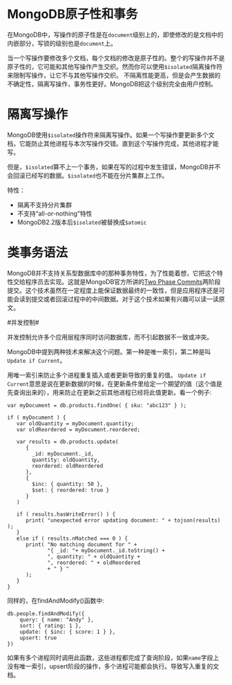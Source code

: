 # MongoDB原子性和事务 #

在MongoDB中，写操作的原子性是在`document`级别上的，即使修改的是文档中的内嵌部分，写锁的级别也是`document`上。

当一个写操作要修改多个文档，每个文档的修改是原子性的。整个的写操作并不是原子性的，它可能和其他写操作产生交织。然而你可以使用`$isolated`隔离操作符来限制写操作，让它不与其他写操作交织。 不隔离性能更高，但是会产生数据的不确定性，隔离写操作，事务性更好。MongoDB把这个级别完全由用户控制。

# 隔离写操作 #
MongoDB使用`$isolated`操作符来隔离写操作。如果一个写操作要更新多个文档，它能防止其他进程与本次写操作交错。直到这个写操作完成，其他进程才能写。

但是，`$isolated`算不上一个事务，如果在写的过程中发生错误，MongoDB并不会回滚已经写的数据。`$isolated`也不能在分片集群上工作。

特性：

- 隔离不支持分片集群
- 不支持“all-or-nothing”特性
- MongoDB2.2版本后`$isolated`被替换成`$atomic`

# 类事务语法 #

MongoDB并不支持关系型数据库中的那种事务特性，为了性能着想，它把这个特性交给程序员去实现。这就是MongoDB官方所讲的[Two Phase Commits](http://docs.mongodb.org/manual/tutorial/perform-two-phase-commits)两阶段提交。这个技术虽然在一定程度上能保证数据最终的一致性，但是应用程序还是可能会读到提交或者回滚过程中的中间数据。对于这个技术如果有兴趣可以读一读原文。

#并发控制#

并发控制允许多个应用层程序同时访问数据库，而不引起数据不一致或冲突。

MongoDB中提到两种技术来解决这个问题。第一种是唯一索引，第二种是叫`Update if Current`。

用唯一索引来防止多个进程重复插入或者更新导致的重复的值。
`Update if Current`意思是说在更新数据的时候，在更新条件里给定一个期望的值（这个值是先查询出来的），用来防止在更新之前其他进程已经将此值更新。看一个例子:
```
var myDocument = db.products.findOne( { sku: "abc123" } );

if ( myDocument ) {
   var oldQuantity = myDocument.quantity;
   var oldReordered = myDocument.reordered;

   var results = db.products.update(
      {
        _id: myDocument._id,
        quantity: oldQuantity,
        reordered: oldReordered
      },
      {
        $inc: { quantity: 50 },
        $set: { reordered: true }
      }
   )

   if ( results.hasWriteError() ) {
      print( "unexpected error updating document: " + tojson(results) );
   }
   else if ( results.nMatched === 0 ) {
      print( "No matching document for " +
             "{ _id: "+ myDocument._id.toString() +
             ", quantity: " + oldQuantity +
             ", reordered: " + oldReordered
             + " } "
      );
   }
}
```

同样的，在findAndModify()函数中:
```
db.people.findAndModify({
    query: { name: "Andy" },
    sort: { rating: 1 },
    update: { $inc: { score: 1 } },
    upsert: true
})
```

如果有多个进程同时调用此函数，这些进程都完成了查询阶段，如果`name`字段上没有唯一索引，upsert阶段的操作，多个进程可能都会执行。导致写入重复的文档。